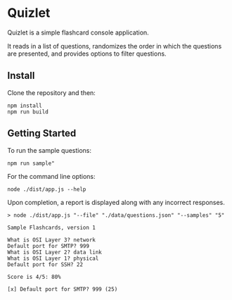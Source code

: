 # Quizlet

Quizlet is a simple flashcard console application.

It reads in a list of questions, randomizes the order in which
the questions are presented, and provides options to filter
questions.

## Install

Clone the repository and then:

```
npm install
npm run build
```

## Getting Started

To run the sample questions:

```
npm run sample"
```

For the command line options:

```
node ./dist/app.js --help
```

Upon completion, a report is displayed along with any incorrect
responses.

```
> node ./dist/app.js "--file" "./data/questions.json" "--samples" "5"

Sample Flashcards, version 1

What is OSI Layer 3? network
Default port for SMTP? 999
What is OSI Layer 2? data link
What is OSI Layer 1? physical
Default port for SSH? 22

Score is 4/5: 80%

[x] Default port for SMTP? 999 (25)
```